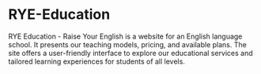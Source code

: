 # RYE-Education
RYE Education - Raise Your English is a website for an English language school. It presents our teaching models, pricing, and available plans. The site offers a user-friendly interface to explore our educational services and tailored learning experiences for students of all levels.
